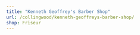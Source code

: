 ```yaml
---
title: "Kenneth Geoffrey's Barber Shop"
url: /collingwood/kenneth-geoffreys-barber-shop/
shop: Friseur
---
```

